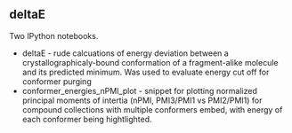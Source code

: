 ## deltaE

Two IPython notebooks.

* deltaE  - rude calcuations of energy deviation between a crystallographicaly-bound conformation of a fragment-alike molecule and its predicted minimum. Was used to evaluate energy cut off for conformer purging
* conformer_energies_nPMI_plot - snippet for plotting normalized principal moments of intertia (nPMI, PMI3/PMI1 vs PMI2/PMI1) for compound collections with multiple conformers embed, with energy of each conformer being hightlighted.
